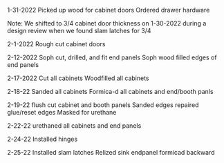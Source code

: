 1-31-2022
Picked up wood for cabinet doors
Ordered drawer hardware

Note: We shifted to 3/4 cabinet door thickness on 1-30-2022 during a design review when we found slam latches for 3/4

2-1-2022
Rough cut cabinet doors

2-12-2022
Soph cut, drilled, and fit end panels
Soph wood filled edges of end panels

2-17-2022
Cut all cabinets
Woodfilled all cabinets

2-18-22
Sanded all cabinets
Formica-d all cabinets and end/booth panls

2-19-22
flush cut cabinet and booth panels
Sanded edges
repaired glue/reset edges
Masked for urethane

2-22-22
urethaned all cabinets and end panels

2-24-22
Installed hinges

2-25-22
Installed slam latches
Relized sink endpanel formicad backward

